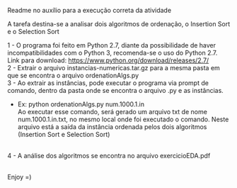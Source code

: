 Readme no auxílio para a execução correta da atividade

A tarefa destina-se a analisar dois algoritmos de ordenação, o Insertion Sort e o Selection Sort

1 - O programa foi feito em Python 2.7, diante da possibilidade de haver incompatibilidades com o Python 3, recomenda-se o uso do Python 2.7. Link para download: https://www.python.org/download/releases/2.7/<br>
2 - Extrair o arquivo instancias-numericas.tar.gz para a mesma pasta em que se encontra o arquivo ordenationAlgs.py<br>
3 - Ao extrair as instâncias, pode executar o programa via prompt de comando, dentro da pasta onde se encontra o arquivo .py e as instâncias.
  - Ex: python ordenationAlgs.py num.1000.1.in<br>
  Ao executar esse comando, será gerado um arquivo txt de nome num.1000.1.in.txt, no mesmo local onde foi executado o comando. Neste arquivo está a saída da instância ordenada pelos dois algoritmos (Insertion Sort e Selection Sort)
<br>
4 - A análise dos algoritmos se encontra no arquivo exercicioEDA.pdf<br><br>

Enjoy =)
